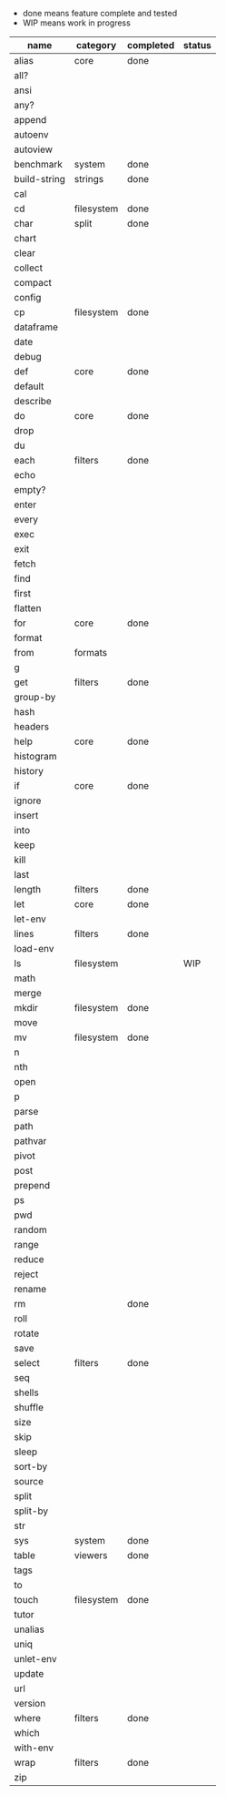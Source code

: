 
* done means feature complete and tested
* WIP means work in progress

|name|category|completed|status|
|-|-|-|-|
|alias|core|done||
|all?||||
|ansi||||
|any?||||
|append||||
|autoenv||||
|autoview||||
|benchmark|system|done||
|build-string|strings|done||
|cal||||
|cd|filesystem|done||
|char|split|done||
|chart||||
|clear||||
|collect||||
|compact||||
|config||||
|cp|filesystem|done||
|dataframe||||
|date||||
|debug||||
|def|core|done||
|default||||
|describe||||
|do|core|done||
|drop||||
|du||||
|each|filters|done||
|echo||||
|empty?||||
|enter||||
|every||||
|exec||||
|exit||||
|fetch||||
|find||||
|first||||
|flatten||||
|for|core|done||
|format||||
|from|formats|||
|g||||
|get|filters|done||
|group-by||||
|hash||||
|headers||||
|help|core|done||
|histogram||||
|history||||
|if|core|done||
|ignore||||
|insert||||
|into||||
|keep||||
|kill||||
|last||||
|length|filters|done||
|let|core|done||
|let-env||||
|lines|filters|done||
|load-env||||
|ls|filesystem||WIP|
|math||||
|merge||||
|mkdir|filesystem|done||
|move||||
|mv|filesystem|done||
|n||||
|nth||||
|open||||
|p||||
|parse||||
|path||||
|pathvar||||
|pivot||||
|post||||
|prepend||||
|ps||||
|pwd||||
|random||||
|range||||
|reduce||||
|reject||||
|rename||||
|rm||done||
|roll||||
|rotate||||
|save||||
|select|filters|done||
|seq||||
|shells||||
|shuffle||||
|size||||
|skip||||
|sleep||||
|sort-by||||
|source||||
|split||||
|split-by||||
|str||||
|sys|system|done||
|table|viewers|done||
|tags||||
|to||||
|touch|filesystem|done||
|tutor||||
|unalias||||
|uniq||||
|unlet-env||||
|update||||
|url||||
|version||||
|where|filters|done||
|which||||
|with-env||||
|wrap|filters|done||
|zip||||
